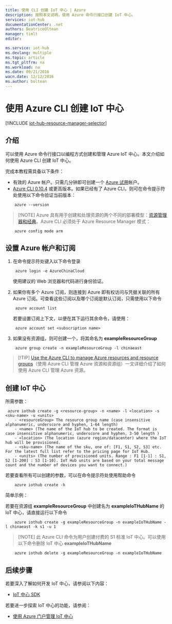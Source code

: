 ```yaml
---
title: 使用 CLI 创建 IoT 中心 | Azure
description: 按照本文说明，使用 Azure 命令行接口创建 IoT 中心。
services: iot-hub
documentationCenter: .net
authors: BeatriceOltean
manager: timlt
editor: 

ms.service: iot-hub
ms.devlang: multiple
ms.topic: article
ms.tgt_pltfrm: na
ms.workload: na
ms.date: 09/21/2016
wacn.date: 12/12/2016
ms.author: boltean
---
```


# 使用 Azure CLI 创建 IoT 中心

[!INCLUDE [iot-hub-resource-manager-selector](../../includes/iot-hub-resource-manager-selector.md)]

## 介绍

可以使用 Azure 命令行接口以编程方式创建和管理 Azure IoT 中心。本文介绍如何使用 Azure CLI 创建 IoT 中心。

完成本教程需具备以下条件：

- 有效的 Azure 帐户。只需几分钟即可创建一个 [Azure 试用][lnk-free-trial]帐户。
- [Azure CLI 0.10.4][lnk-CLI-install] 或更高版本。如果已经有了 Azure CLI，则可在命令提示符处使用以下命令验证当前版本：
```
    azure --version
```

> [!NOTE] Azure 具有用于创建和处理资源的两个不同的部署模型：[资源管理器和经典](../azure-resource-manager/resource-manager-deployment-model.md)。Azure CLI 必须处于 Azure Resource Manager 模式：
```
    azure config mode arm
```

## 设置 Azure 帐户和订阅 

1. 在命令提示符处键入以下命令登录

        azure login -e AzureChinaCloud

    使用建议的 Web 浏览器和代码进行身份验证。

2. 如果你有多个 Azure 订阅，则连接到 Azure 即有权访问与凭据关联的所有 Azure 订阅。可查看这些订阅以及哪个订阅是默认订阅，只需使用以下命令

        azure account list 

    若要设置订阅上下文，以便在其下运行其余命令，请使用：

        azure account set <subscription name>

3. 如果没有资源组，则可创建一个，将其命名为 **exampleResourceGroup**

        azure group create -n exampleResourceGroup -l chinaeast

> [!TIP] [Use the Azure CLI to manage Azure resources and resource groups][lnk-CLI-arm]（使用 Azure CLI 管理 Azure 资源和资源组）一文详细介绍了如何使用 Azure CLI 管理 Azure 资源。

## 创建 IoT 中心

所需参数：

```
 azure iothub create -g <resource-group> -n <name> -l <location> -s <sku-name> -u <units>  
    - <resourceGroup> The resource group name (case insensitive alphanumeric, underscore and hyphen, 1-64 length)
    - <name> (The name of the IoT hub to be created. The format is case insensitive alphanumeric, underscore and hyphen, 3-50 length )
    - <location> (The location (azure region/datacenter) where the IoT hub will be provisioned.
    - <sku-name> (The name of the sku, one of: [F1, S1, S2, S3] etc. For the latest full list refer to the pricing page for IoT Hub.
    - <units> (The number of provisioned units. Range : F1 [1-1] : S1, S2 [1-200] : S3 [1-10]. IoT Hub units are based on your total message count and the number of devices you want to connect.)
```
若要查看所有可以创建的参数，可以在命令提示符处使用帮助命令

        azure iothub create -h 

简单示例：

 若要在资源组 **exampleResourceGroup** 中创建名为 **exampleIoTHubName** 的 IoT 中心，请直接运行以下命令

        azure iothub create -g exampleResourceGroup -n exampleIoTHubName -l chinaeast -k s1 -u 1

> [!NOTE] 此 Azure CLI 命令为用户创建付费的 S1 标准 IoT 中心。可以使用以下命令删除 IoT 中心 **exampleIoTHubName**
```
    azure iothub delete -g exampleResourceGroup -n exampleIoTHubName
```

## 后续步骤
若要深入了解如何开发 IoT 中心，请参阅以下内容：

- [IoT 中心 SDK][lnk-sdks]

若要进一步探索 IoT 中心的功能，请参阅：

- [使用 Azure 门户管理 IoT 中心][lnk-portal]

<!-- Links -->

[lnk-free-trial]: https://www.azure.cn/pricing/1rmb-trial/
[lnk-azure-portal]: https://portal.azure.cn/
[lnk-CLI-install]: ../xplat-cli-install.md
[lnk-rest-api]: https://msdn.microsoft.com/zh-cn/library/mt589014.aspx
[lnk-CLI-arm]: ../azure-resource-manager/xplat-cli-azure-resource-manager.md

[lnk-sdks]: ./iot-hub-devguide-sdks.md
[lnk-portal]: ./iot-hub-create-through-portal.md

<!---HONumber=Mooncake_1205_2016-->